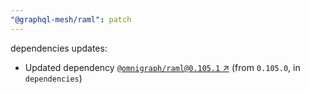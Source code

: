 ```yaml
---
"@graphql-mesh/raml": patch
---
```

dependencies updates:
  - Updated dependency [`@omnigraph/raml@0.105.1` ↗︎](https://www.npmjs.com/package/@omnigraph/raml/v/0.105.1) (from `0.105.0`, in `dependencies`)

